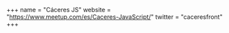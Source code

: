 +++
name = "Cáceres JS"
website = "https://www.meetup.com/es/Caceres-JavaScript/"
twitter = "caceresfront"
+++